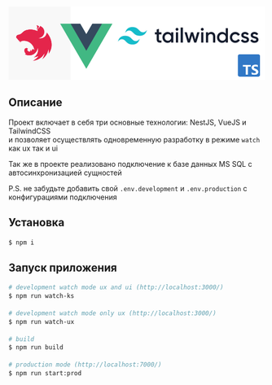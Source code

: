 ![alt text](assets/banner.png)

## Описание

Проект включает в себя три основные технологии: NestJS, VueJS и TailwindCSS  
и позволяет осуществлять одновременную разработку в режиме `watch` как ux так и ui  

Так же в проекте реализовано подключение к базе данных MS SQL с автосинхронизацией сущностей  

P.S. не забудьте добавить свой `.env.development` и `.env.production` с конфигурациями подключения

## Установка

```bash
$ npm i
```

## Запуск приложения

```bash
# development watch mode ux and ui (http://localhost:3000/)
$ npm run watch-ks

# development watch mode only ux (http://localhost:3000/)
$ npm run watch-ux

# build
$ npm run build

# production mode (http://localhost:7000/)
$ npm run start:prod
```